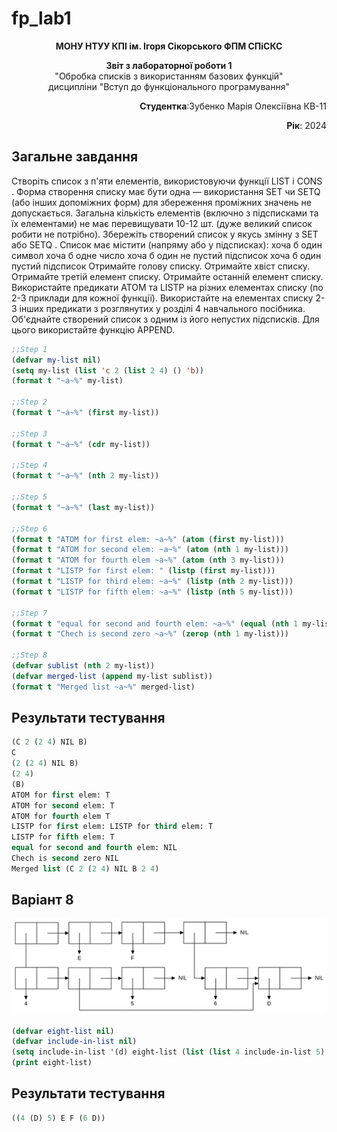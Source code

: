# fp_lab1
<p align="center"><b>МОНУ НТУУ КПІ ім. Ігоря Сікорського ФПМ СПіСКС</b></p>
<p align="center">
<b>Звіт з лабораторної роботи 1</b><br/>
"Обробка списків з використанням базових функцій"<br/>
дисципліни "Вступ до функціонального програмування"
</p>
<p align="right"><b>Студентка</b>:Зубенко Марія Олексіївна КВ-11</p>
<p align="right"><b>Рік</b>: 2024</p>

## Загальне завдання
Створіть список з п'яти елементів, використовуючи функції LIST і CONS . Форма створення списку має бути одна — використання SET чи SETQ (або інших допоміжних форм) для збереження проміжних значень не допускається. Загальна кількість елементів (включно з підсписками та їх елементами) не має перевищувати 10-12 шт. (дуже великий список робити не потрібно). Збережіть створений список у якусь змінну з SET або SETQ . Список має містити (напряму або у підсписках):
хоча б один символ
хоча б одне число
хоча б один не пустий підсписок
хоча б один пустий підсписок
Отримайте голову списку.
Отримайте хвіст списку.
Отримайте третій елемент списку.
Отримайте останній елемент списку.
Використайте предикати ATOM та LISTP на різних елементах списку (по 2-3 приклади для кожної функції).
Використайте на елементах списку 2-3 інших предикати з розглянутих у розділі 4 навчального посібника.
Об'єднайте створений список з одним із його непустих підсписків. Для цього використайте функцію APPEND.

```lisp
;;Step 1
(defvar my-list nil)
(setq my-list (list 'c 2 (list 2 4) () 'b))
(format t "~a~%" my-list)

;;Step 2
(format t "~a~%" (first my-list))

;;Step 3
(format t "~a~%" (cdr my-list))

;;Step 4
(format t "~a~%" (nth 2 my-list))

;;Step 5
(format t "~a~%" (last my-list))

;;Step 6
(format t "ATOM for first elem: ~a~%" (atom (first my-list)))
(format t "ATOM for second elem: ~a~%" (atom (nth 1 my-list)))
(format t "ATOM for fourth elem ~a~%" (atom (nth 3 my-list)))
(format t "LISTP for first elem: " (listp (first my-list)))
(format t "LISTP for third elem: ~a~%" (listp (nth 2 my-list)))
(format t "LISTP for fifth elem: ~a~%" (listp (nth 5 my-list)))

;;Step 7
(format t "equal for second and fourth elem: ~a~%" (equal (nth 1 my-list) (nth 3 my-list)))
(format t "Chech is second zero ~a~%" (zerop (nth 1 my-list)))

;;Step 8
(defvar sublist (nth 2 my-list))
(defvar merged-list (append my-list sublist))
(format t "Merged list ~a~%" merged-list)
```
## Результати тестування
```lisp
(C 2 (2 4) NIL B)
C
(2 (2 4) NIL B)
(2 4)
(B)
ATOM for first elem: T
ATOM for second elem: T
ATOM for fourth elem T
LISTP for first elem: LISTP for third elem: T
LISTP for fifth elem: T
equal for second and fourth elem: NIL
Chech is second zero NIL
Merged list (C 2 (2 4) NIL B 2 4)
```
## Варіант 8
<p align="center">
<img src="lab-1-variant8.png">
</p>

```lisp
(defvar eight-list nil)
(defvar include-in-list nil)
(setq include-in-list '(d) eight-list (list (list 4 include-in-list 5) 'e 'f (cons 6 include-in-list)))
(print eight-list)
```
## Результати тестування
```lisp
((4 (D) 5) E F (6 D)) 
```
